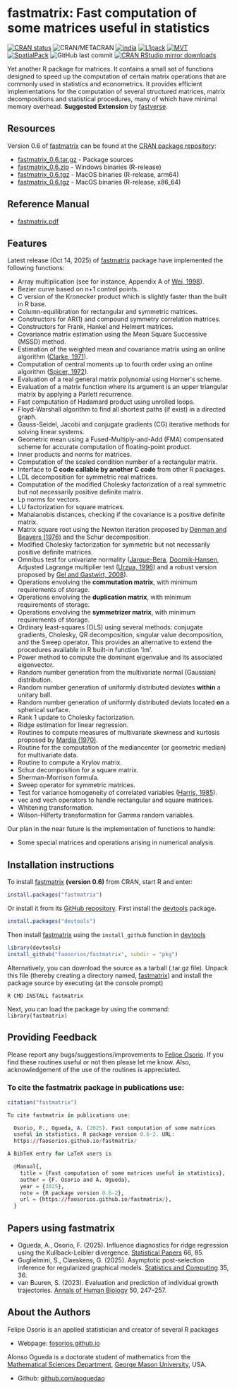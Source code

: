 # fastmatrix: Fast computation of some matrices useful in statistics

[![CRAN status](http://www.r-pkg.org/badges/version/fastmatrix)](https://cran.r-project.org/package=fastmatrix)
![CRAN/METACRAN](https://img.shields.io/cran/l/fastmatrix?color=informational)
[![india](https://img.shields.io/badge/Support-india-orange)](https://cran.r-project.org/package=india)
[![L1pack](https://img.shields.io/badge/Support-L1pack-orange)](https://cran.r-project.org/package=L1pack)
[![MVT](https://img.shields.io/badge/Support-MVT-orange)](https://cran.r-project.org/package=MVT)
[![SpatialPack](https://img.shields.io/badge/Support-SpatialPack-orange)](https://cran.r-project.org/package=SpatialPack)
![GitHub last commit](https://img.shields.io/github/last-commit/faosorios/fastmatrix)
[![CRAN RStudio mirror downloads](http://cranlogs.r-pkg.org/badges/fastmatrix)](https://cran.r-project.org/package=fastmatrix)

Yet another R package for matrices. It contains a small set of functions designed to speed up the computation of certain matrix operations that are commonly used in statistics and econometrics. It provides efficient implementations for the computation of several structured matrices, matrix decompositions and statistical procedures, many of which have minimal memory overhead. **Suggested Extension** by [fastverse](https://fastverse.github.io/fastverse/).

## Resources

Version 0.6 of [fastmatrix](https://github.com/faosorios/fastmatrix) can be found at the [CRAN package repository](https://cran.r-project.org/package=fastmatrix):

* [fastmatrix_0.6.tar.gz](https://cran.r-project.org/src/contrib/fastmatrix_0.6.tar.gz) - Package sources
* [fastmatrix_0.6.zip](https://cran.r-project.org/bin/windows/contrib/4.5/fastmatrix_0.6.zip) - Windows binaries (R-release)
* [fastmatrix_0.6.tgz](https://cran.r-project.org/bin/macosx/big-sur-arm64/contrib/4.5/fastmatrix_0.6.tgz) - MacOS binaries (R-release, arm64)
* [fastmatrix_0.6.tgz](https://cran.r-project.org/bin/macosx/big-sur-x86_64/contrib/4.5/fastmatrix_0.6.tgz) - MacOS binaries (R-release, x86_64)

## Reference Manual

* [fastmatrix.pdf](https://cran.r-project.org/web/packages/fastmatrix/fastmatrix.pdf)

## Features

Latest release (Oct 14, 2025) of [fastmatrix](https://github.com/faosorios/fastmatrix) package have implemented the following functions:
* Array multiplication (see for instance, Appendix A of [Wei, 1998](https://link.springer.com/book/9789813083295)).
* Bezier curve based on n+1 control points.
* C version of the Kronecker product which is slightly faster than the built in R base.
* Column-equilibration for rectangular and symmetric matrices.
* Constructors for AR(1) and compound symmetry correlation matrices.
* Constructors for Frank, Hankel and Helmert matrices.
* Covariance matrix estimation using the Mean Square Successive (MSSD) method.
* Estimation of the weighted mean and covariance matrix using an online algorithm ([Clarke, 1971](https://doi.org/10.2307/2346477)).
* Computation of central moments up to fourth order using an online algorithm ([Spicer, 1972](https://doi.org/10.2307/2346477)).
* Evaluation of a real general matrix polynomial using Horner's scheme.
* Evaluation of a matrix function where its argument is an upper triangular matrix by applying a Parlett recurrence.
* Fast computation of Hadamard product using unrolled loops.
* Floyd-Warshall algorithm to find all shortest paths (if exist) in a directed graph.
* Gauss-Seidel, Jacobi and conjugate gradients (CG) iterative methods for solving linear systems.
* Geometric mean using a Fused-Multiply-and-Add (FMA) compensated scheme for accurate computation of floating-point product.
* Inner products and norms for matrices.
* Computation of the scaled condition number of a rectangular matrix.
* Interface to **C code callable by another C code** from other R packages.
* LDL decomposition for symmetric real matrices.
* Computation of the modified Cholesky factorization of a real symmetric but not necessarily positive definite matrix.
* Lp norms for vectors.
* LU factorization for square matrices.
* Mahalanobis distances, checking if the covariance is a positive definite matrix.
* Matrix square root using the Newton iteration proposed by [Denman and Beavers (1976)](https://doi.org/10.1016/0096-3003(76)90020-5) and the Schur decomposition.
* Modified Cholesky factorization for symmetric but not necessarily positive definite matrices.
* Omnibus test for univariate normality ([Jarque-Bera](https://doi.org/10.1016/0165-1765(80)90024-5), [Doornik-Hansen](https://doi.org/10.1111/j.1468-0084.2008.00537.x), Adjusted Lagrange multiplier test ([Urzua, 1996](https://doi.org/10.1016/S0165-1765(96)00923-8)) and a robust version proposed by [Gel and Gastwirt, 2008](https://doi.org/10.1016/j.econlet.2007.05.022)).
* Operations envolving the **commutation matrix**, with minimum requirements of storage.
* Operations envolving the **duplication matrix**, with minimum requirements of storage.
* Operations envolving the **symmetrizer matrix**, with minimum requirements of storage.
* Ordinary least-squares (OLS) using several methods: conjugate gradients, Cholesky, QR decomposition, singular value decomposition, and the Sweep operator. This provides an alternative to extend the procedures available in R built-in function 'lm'.
* Power method to compute the dominant eigenvalue and its associated eigenvector.
* Random number generation from the multivariate normal (Gaussian) distribution.
* Random number generation of uniformly distributed deviates **within** a unitary ball.
* Random number generation of uniformly distributed deviats located **on** a spherical surface.
* Rank 1 update to Cholesky factorization.
* Ridge estimation for linear regression.
* Routines to compute measures of multivariate skewness and kurtosis proposed by [Mardia (1970)](https://doi.org/10.2307/2346576).
* Routine for the computation of the mediancenter (or geometric median) for multivariate data.
* Routine to compute a Krylov matrix.
* Schur decomposition for a square matrix.
* Sherman-Morrison formula.
* Sweep operator for symmetric matrices.
* Test for variance homogeneity of correlated variables ([Harris, 1985](https://doi.org/10.1093/biomet/72.1.103)).
* vec and vech operators to handle rectangular and square matrices.
* Whitening transformation.
* Wilson-Hilferty transformation for Gamma random variables.

Our plan in the near future is the implementation of functions to handle:
* Some special matrices and operations arising in numerical analysis.

## Installation instructions

To install [fastmatrix](https://github.com/faosorios/fastmatrix) **(version 0.6)** from CRAN, start R and enter:
```r
install.packages("fastmatrix")
```

Or install it from its [GitHub repository](https://github.com/faosorios/fastmatrix). First install the [devtools](https://devtools.r-lib.org/) package.
```r
install.packages("devtools")
```

Then install [fastmatrix](https://github.com/faosorios/fastmatrix) using the `install_github` function in [devtools](https://devtools.r-lib.org/)
```r
library(devtools)
install_github("faosorios/fastmatrix", subdir = "pkg")
```

Alternatively, you can download the source as a tarball (.tar.gz file). Unpack this file (thereby creating a directory named, [fastmatrix](https://github.com/faosorios/fastmatrix)) and install the package source by executing (at the console prompt)
```
R CMD INSTALL fastmatrix
```

Next, you can load the package by using the command: `library(fastmatrix)`

## Providing Feedback

Please report any bugs/suggestions/improvements to [Felipe Osorio](https://faosorios.github.io/). If you find these routines useful or not then please let me know. Also, acknowledgement of the use of the routines is appreciated.

### To cite the fastmatrix package in publications use:
``` r
citation("fastmatrix")

To cite fastmatrix in publications use:

  Osorio, F., Ogueda, A. (2025). Fast computation of some matrices
  useful in statistics. R package version 0.6-2. URL:
  https://faosorios.github.io/fastmatrix/

A BibTeX entry for LaTeX users is

  @Manual{,
    title = {Fast computation of some matrices useful in statistics},
    author = {F. Osorio and A. Ogueda},
    year = {2025},
    note = {R package version 0.6-2},
    url = {https://faosorios.github.io/fastmatrix/},
  }
```
## Papers using fastmatrix
- Ogueda, A., Osorio, F. (2025). Influence diagnostics for ridge regression using the Kullback-Leibler divergence. [Statistical Papers](https://doi.org/10.1007/s00362-025-01701-1) 66, 85.
- Guglielmini, S., Claeskens, G. (2025). Asymptotic post-selection inference for regularized graphical models. [Statistics and Computing](https://doi.org/10.1007/s11222-025-10564-3) 35, 36.
- van Buuren, S. (2023). Evaluation and prediction of individual growth trajectories. [Annals of Human Biology](https://doi.org/10.1080/03014460.2023.2190619) 50, 247–257.

## About the Authors

Felipe Osorio is an applied statistician and creator of several R packages
* Webpage: [fosorios.github.io](https://faosorios.github.io/)

Alonso Ogueda is a doctorate student of mathematics from the [Mathematical Sciences Department](https://catalog.gmu.edu/colleges-schools/science/mathematical-sciences/), [George Mason University](https://www2.gmu.edu/), USA.
* Github: [github.com/aoguedao](https://github.com/aoguedao)
